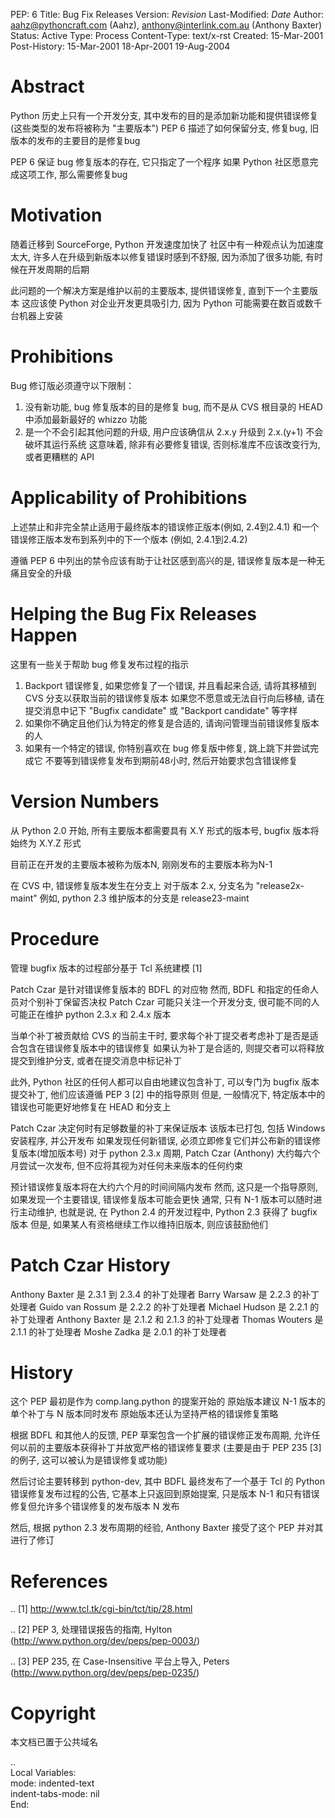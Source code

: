 
PEP: 6
Title: Bug Fix Releases
Version: $Revision$
Last-Modified: $Date$
Author: aahz@pythoncraft.com (Aahz), anthony@interlink.com.au (Anthony Baxter)
Status: Active
Type: Process
Content-Type: text/x-rst
Created: 15-Mar-2001
Post-History: 15-Mar-2001 18-Apr-2001 19-Aug-2004


Abstract
========

Python 历史上只有一个开发分支, 其中发布的目的是添加新功能和提供错误修复(这些类型的发布将被称为 "主要版本")
PEP 6 描述了如何保留分支, 修复bug, 旧版本的发布的主要目的是修复bug

PEP 6 保证 bug 修复版本的存在, 它只指定了一个程序
如果 Python 社区愿意完成这项工作, 那么需要修复bug

Motivation
==========

随着迁移到 SourceForge, Python 开发速度加快了
社区中有一种观点认为加速度太大, 许多人在升级到新版本以修复错误时感到不舒服, 因为添加了很多功能, 有时候在开发周期的后期

此问题的一个解决方案是维护以前的主要版本, 提供错误修复, 直到下一个主要版本
这应该使 Python 对企业开发更具吸引力, 因为 Python 可能需要在数百或数千台机器上安装

Prohibitions
============

Bug 修订版必须遵守以下限制：

1. 没有新功能, bug 修复版本的目的是修复 bug, 而不是从 CVS 根目录的 HEAD 中添加最新最好的 whizzo 功能
2. 是一个不会引起其他问题的升级, 用户应该确信从 2.x.y 升级到 2.x.(y+1) 不会破坏其运行系统
   这意味着, 除非有必要修复错误, 否则标准库不应该改变行为, 或者更糟糕的 API

Applicability of Prohibitions
=============================

上述禁止和非完全禁止适用于最终版本的错误修正版本(例如, 2.4到2.4.1) 和一个错误修正版本发布到系列中的下一个版本 (例如, 2.4.1到2.4.2)

遵循 PEP 6 中列出的禁令应该有助于让社区感到高兴的是, 错误修复版本是一种无痛且安全的升级

Helping the Bug Fix Releases Happen
===================================

这里有一些关于帮助 bug 修复发布过程的指示

1. Backport 错误修复, 如果您修复了一个错误, 并且看起来合适, 请将其移植到 CVS 分支以获取当前的错误修复版本
   如果您不愿意或无法自行向后移植, 请在提交消息中记下 "Bugfix candidate" 或 "Backport candidate" 等字样
2. 如果你不确定且他们认为特定的修复是合适的, 请询问管理当前错误修复版本的人
3. 如果有一个特定的错误, 你特别喜欢在 bug 修复版中修复, 跳上跳下并尝试完成它
   不要等到错误修复发布到期前48小时, 然后开始要求包含错误修复

Version Numbers
===============

从 Python 2.0 开始, 所有主要版本都需要具有 X.Y 形式的版本号, bugfix 版本将始终为 X.Y.Z 形式

目前正在开发的主要版本被称为版本N, 刚刚发布的主要版本称为N-1

在 CVS 中, 错误修复版本发生在分支上
对于版本 2.x, 分支名为 "release2x-maint"
例如, python 2.3 维护版本的分支是 release23-maint

Procedure
=========

管理 bugfix 版本的过程部分基于 Tcl 系统建模 [1]

Patch Czar 是针对错误修复版本的 BDFL 的对应物
然而, BDFL 和指定的任命人员对个别补丁保留否决权
Patch Czar 可能只关注一个开发分支, 很可能不同的人可能正在维护 python 2.3.x 和 2.4.x 版本

当单个补丁被贡献给 CVS 的当前主干时, 要求每个补丁提交者考虑补丁是否是适合包含在错误修复版本中的错误修复
如果认为补丁是合适的, 则提交者可以将释放提交到维护分支, 或者在提交消息中标记补丁

此外, Python 社区的任何人都可以自由地建议包含补丁, 可以专门为 bugfix 版本提交补丁, 他们应该遵循 PEP 3 [2] 中的指导原则
但是, 一般情况下, 特定版本中的错误也可能更好地修复在 HEAD 和分支上

Patch Czar 决定何时有足够数量的补丁来保证版本
该版本已打包, 包括 Windows 安装程序, 并公开发布
如果发现任何新错误, 必须立即修复它们并公布新的错误修复版本(增加版本号)
对于 python 2.3.x 周期, Patch Czar (Anthony) 大约每六个月尝试一次发布, 但不应将其视为对任何未来版本的任何约束

预计错误修复版本将在大约六个月的时间间隔内发布
然而, 这只是一个指导原则, 如果发现一个主要错误, 错误修复版本可能会更快
通常, 只有 N-1 版本可以随时进行主动维护, 也就是说, 在 Python 2.4 的开发过程中, Python 2.3 获得了 bugfix 版本
但是, 如果某人有资格继续工作以维持旧版本, 则应该鼓励他们

Patch Czar History
==================

Anthony Baxter 是 2.3.1 到 2.3.4 的补丁处理者
Barry Warsaw 是 2.2.3 的补丁处理者
Guido van Rossum 是 2.2.2 的补丁处理者
Michael Hudson 是 2.2.1 的补丁处理者
Anthony Baxter 是 2.1.2 和 2.1.3 的补丁处理者
Thomas Wouters 是 2.1.1 的补丁处理者
Moshe Zadka 是 2.0.1 的补丁处理者

History
=======

这个 PEP 最初是作为 comp.lang.python 的提案开始的
原始版本建议 N-1 版本的单个补丁与 N 版本同时发布
原始版本还认为坚持严格的错误修复策略

根据 BDFL 和其他人的反馈, PEP 草案包含一个扩展的错误修正发布周期, 允许任何以前的主要版本获得补丁并放宽严格的错误修复要求
(主要是由于 PEP 235 [3] 的例子, 这可以被认为是错误修复或功能)

然后讨论主要转移到 python-dev, 其中 BDFL 最终发布了一个基于 Tcl 的 Python 错误修复发布过程的公告,
它基本上只返回到原始提案, 只是版本 N-1 和只有错误修复但允许多个错误修复的发布版本 N 发布

然后, 根据 python 2.3 发布周期的经验, Anthony Baxter 接受了这个 PEP 并对其进行了修订

References
==========

.. [1] http://www.tcl.tk/cgi-bin/tct/tip/28.html


.. [2] PEP 3, 处理错误报告的指南, Hylton
    (http://www.python.org/dev/peps/pep-0003/)

.. [3] PEP 235, 在 Case-Insensitive 平台上导入, Peters
    (http://www.python.org/dev/peps/pep-0235/)

Copyright
=========

本文档已置于公共域名

..  
   Local Variables:  
   mode: indented-text  
   indent-tabs-mode: nil  
   End:  

